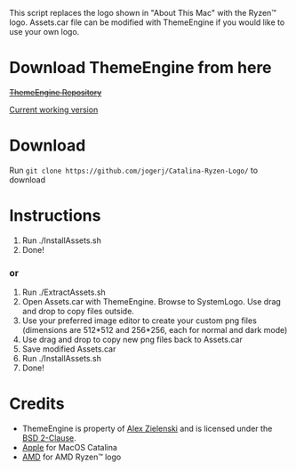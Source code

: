 This script replaces the logo shown in "About This Mac" with the Ryzen™ logo. Assets.car file can be modified with ThemeEngine if you would like to use your own logo.

# Download ThemeEngine from here
~~[ThemeEngine Repository](https://github.com/alexzielenski/ThemeEngine)~~

[Current working version](https://github.com/alexzielenski/ThemeEngine/issues/50#issuecomment-583745606)

# Download
Run `git clone https://github.com/jogerj/Catalina-Ryzen-Logo/` to download

# Instructions
1. Run ./InstallAssets.sh
2. Done!

### or

1. Run ./ExtractAssets.sh
2. Open Assets.car with ThemeEngine. Browse to SystemLogo. Use drag and drop to copy files outside.
3. Use your preferred image editor to create your custom png files (dimensions are 512\*512 and 256\*256, each for normal and dark mode)
4. Use drag and drop to copy new png files back to Assets.car
5. Save modified Assets.car
6. Run ./InstallAssets.sh
7. Done!

# Credits
* ThemeEngine is property of [Alex Zielenski](https://github.com/alexzielenski) and is licensed under the [BSD 2-Clause](https://github.com/alexzielenski/ThemeEngine/blob/v2/LICENSE).
* [Apple](https://apple.com) for MacOS Catalina
* [AMD](https://amd.com) for AMD Ryzen™ logo
